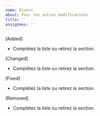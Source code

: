 ```yaml
---
name: Divers
about: Pour les autres modifications.
title: ''
assignees: ''
---
```


[Added]

* Complétez la liste ou retirez la section.

[Changed]

* Complétez la liste ou retirez la section.

[Fixed]

* Complétez la liste ou retirez la section.

[Removed]

* Complétez la liste ou retirez la section.
